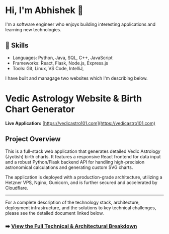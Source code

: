 # Hi, I'm Abhishek 👋

I'm a software engineer who enjoys building interesting applications and learning new technologies.

## 🧠 Skills
- Languages: Python, Java, SQL, C++, JavaScript
- Frameworks: React, Flask, Node.js, Express.js
- Tools: Git, Linux, VS Code, IntelliJ,

I have built and managage two websites which I'm describing below.

# Vedic Astrology Website & Birth Chart Generator

**Live Application:** [https://vedicastro101.com](https://vedicastro101.com)

## Project Overview

This is a full-stack web application that generates detailed Vedic Astrology (Jyotish) birth charts. It features a responsive React frontend for data input and a robust Python/Flask backend API for handling high-precision astronomical calculations and generating custom SVG charts.

The application is deployed with a production-grade architecture, utilizing a Hetzner VPS, Nginx, Gunicorn, and is further secured and accelerated by Cloudflare.

---

For a complete description of the technology stack, architecture, deployment infrastructure, and the solutions to key technical challenges, please see the detailed document linked below.

### **➡️ [View the Full Technical & Architectural Breakdown](./TECHNICAL_DETAILS.md)**

